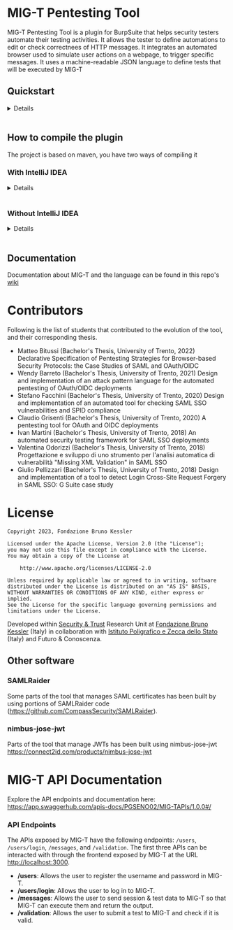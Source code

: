 # MIG-T Pentesting Tool

MIG-T Pentesting Tool is a plugin for BurpSuite that helps security testers automate their testing activities. It allows the tester to define automations to edit or check correctnees of HTTP messages. It integrates an automated browser used to simulate user actions on a webpage, to trigger specific messages. It uses a machine-readable JSON language to define tests that will be executed by MIG-T<br>

## Quickstart

<details>
  <summary>Details</summary>
We suggest you to download the lastest release of the tool from the release page, otherwise you can compile the last version from the source code by following the steps described in the "[how to compile the plugin](#how-to-compile-the-plugin)" section.

## Download & start the tool

1. download from the release page the last version of the tool, select the jar which ends with `with-dependencies`, or compile the source code.
2. Download the last version of [Burp Suite Community Edition](https://portswigger.net/burp/releases/community/latest)
3. Start Burp and go in the _Exstensions_ tab
4. Press _Add_ button
5. In the _Extension file (.jar)_ select the tool jar you downloaded before
6. Now the plugin should be loaded, go to the "MIG-T" tab, and you can start using it. For more info on how to start testing, check out the [wiki](https://github.com/stfbk/mig-t/wiki)

## Download and add browser driver

Depending on the browser you want to use (firefox or chrome), you will need to specify the corresponding driver. Note that you have to download the driver for the corresponding browser version

To download the driver go to:

- [Driver for chrome](https://chromedriver.chromium.org/home)
- [Driver for firefox](https://github.com/mozilla/geckodriver/releases)

Select the browser you want to use using the buttons in the tool interface.

To add the driver to the tool, use the "select driver" button in the tool interface and locate the driver file you downloaded before.

## Run a test

Before starting, make sure you have updated your msg_def.json file in the Burp installation folder. You have to add the definitions of the message_types that you use in your tests in that file.

To run a test you need to fill the "Input JSON" page with the test suite, and click on the "Read JSON" button. Once this has been done, in the upper part of mig-t, you will find all the tabs of the sessions declared in the tests, you need to fill them with the corresponding session track.

If you declared more than one session in one test, you need to specify and start a different proxy for each session used. This is because there has to be a way to differentiate the traffic between the two sessions. To do that, go to "session config" tab in mig-t, (if you have already done the previous part you should see all the sessions you declared in your tests associated with a port) now, you need to change the port according to different proxies that you need to start from the Burp settings. Then press save.

Now go back to Input JSON, and press Execute Test Suite.

Once the tests have been executed, you will see the result in the "Test Suite Result" and by clicking on a result, you can see in details the matched messages in the tab "Test results".

If you want to see the entire history of the messages go to "proxy" tab in Burp, then "HTTP history"

</details><br>

## How to compile the plugin

The project is based on maven, you have two ways of compiling it

### With IntelliJ IDEA

<details>
  <summary>Details</summary>
The folder tool is an intelliJ project, if you open it with intelliJ IDEA it should be easier to compile: just go to `view > Tool Windows > Maven` and doubleclick on package under lifecycle.
</details><br>

### Without IntelliJ IDEA

<details>
  <summary>Details</summary>
You don't have to use IDEA to compile the project, you can install maven, go to the project direcotry `tool` mentioned before and type

```bash
mvn install
mvn package
```

If the project builds, the output jar should be located in the folder `tool/target/`

Two jar will be generated:

```
*-with-dependencies.jar
*.jar
```

You have to use the jar that has "-with-dependencies" in its name, the other will not work in burp.

</details><br>

## Documentation

Documentation about MIG-T and the language can be found in this repo's [wiki](https://github.com/stfbk/mig-t/wiki)

# Contributors

Following is the list of students that contributed to the evolution of the tool, and their corresponding thesis.

- Matteo Bitussi (Bachelor's Thesis, University of Trento, 2022) Declarative Specification of Pentesting Strategies for Browser-based Security Protocols: the Case Studies of SAML and OAuth/OIDC
- Wendy Barreto (Bachelor's Thesis, University of Trento, 2021) Design and implementation of an attack pattern language for the automated pentesting of OAuth/OIDC deployments
- Stefano Facchini (Bachelor's Thesis, University of Trento, 2020) Design and implementation of an automated tool for checking SAML SSO vulnerabilities and SPID compliance
- Claudio Grisenti (Bachelor's Thesis, University of Trento, 2020) A pentesting tool for OAuth and OIDC deployments
- Ivan Martini (Bachelor's Thesis, University of Trento, 2018) An automated security testing framework for SAML SSO deployments
- Valentina Odorizzi (Bachelor's Thesis, University of Trento, 2018) Progettazione e sviluppo di uno strumento per l'analisi automatica di vulnerabilità "Missing XML Validation" in SAML SSO
- Giulio Pellizzari (Bachelor's Thesis, University of Trento, 2018) Design and implementation of a tool to detect Login Cross-Site Request Forgery in SAML SSO: G Suite case study

# License

```
Copyright 2023, Fondazione Bruno Kessler

Licensed under the Apache License, Version 2.0 (the "License");
you may not use this file except in compliance with the License.
You may obtain a copy of the License at

    http://www.apache.org/licenses/LICENSE-2.0

Unless required by applicable law or agreed to in writing, software
distributed under the License is distributed on an "AS IS" BASIS,
WITHOUT WARRANTIES OR CONDITIONS OF ANY KIND, either express or implied.
See the License for the specific language governing permissions and
limitations under the License.
```

Developed within [Security & Trust](https://st.fbk.eu/) Research Unit at [Fondazione Bruno Kessler](https://www.fbk.eu/en/) (Italy) in collaboration with [Istituto Poligrafico e Zecca dello Stato](https://www.ipzs.it/) (Italy) and Futuro & Conoscenza.

## Other software

### SAMLRaider

Some parts of the tool that manages SAML certificates has been built by using portions of SAMLRaider code (<https://github.com/CompassSecurity/SAMLRaider>).

### nimbus-jose-jwt

Parts of the tool that manage JWTs has been built using nimbus-jose-jwt
<https://connect2id.com/products/nimbus-jose-jwt>

# MIG-T API Documentation

Explore the API endpoints and documentation here: <https://app.swaggerhub.com/apis-docs/PGSENO02/MIG-TAPIs/1.0.0#/>

### API Endpoints

The APIs exposed by MIG-T have the following endpoints: `/users`, `/users/login`, `/messages`, and `/validation`. The first three APIs can be interacted with through the frontend exposed by MIG-T at the URL [http://localhost:3000](http://localhost:3000).

- **/users**: Allows the user to register the username and password in MIG-T.
- **/users/login**: Allows the user to log in to MIG-T.
- **/messages**: Allows the user to send session & test data to MIG-T so that MIG-T can execute them and return the output.
- **/validation**: Allows the user to submit a test to MIG-T and check if it is valid.